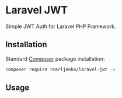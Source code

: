 # Laravel JWT

Simple JWT Auth for Laravel PHP Framework.

## Installation

Standard [Composer](https://getcomposer.org/download) package installation:

```sh
composer require rcerljenko/laravel-jwt -v
```

## Usage
